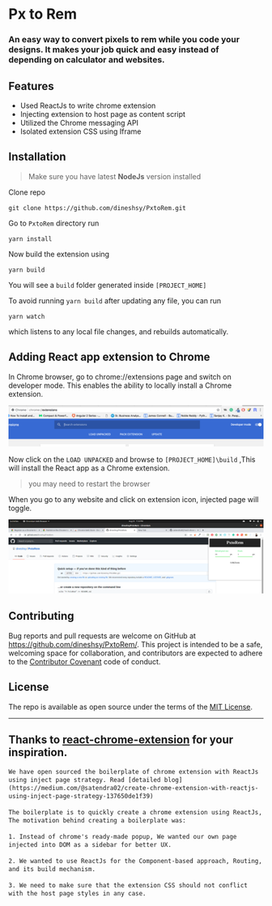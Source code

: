 # Px to Rem

### An easy way to convert pixels to rem while you code your designs. It makes your job quick and easy instead of depending on calculator and websites.

## Features

- Used ReactJs to write chrome extension
- Injecting extension to host page as content script
- Utilized the Chrome messaging API
- Isolated extension CSS using Iframe

## Installation

> Make sure you have latest **NodeJs** version installed

Clone repo

```
git clone https://github.com/dineshsy/PxtoRem.git
```

Go to `PxtoRem` directory run

```
yarn install
```

Now build the extension using

```
yarn build
```

You will see a `build` folder generated inside `[PROJECT_HOME]`

To avoid running `yarn build` after updating any file, you can run

```
yarn watch
```

which listens to any local file changes, and rebuilds automatically.

## Adding React app extension to Chrome

In Chrome browser, go to chrome://extensions page and switch on developer mode. This enables the ability to locally install a Chrome extension.

<img src="./.github/images/load-unpacked.png" />

Now click on the `LOAD UNPACKED` and browse to `[PROJECT_HOME]\build` ,This will install the React app as a Chrome extension.

> you may need to restart the browser

When you go to any website and click on extension icon, injected page will toggle.

<img src="./.github/images/demo.png" />

## Contributing

Bug reports and pull requests are welcome on GitHub at https://github.com/dineshsy/PxtoRem/. This project is intended to be a safe, welcoming space for collaboration, and contributors are expected to adhere to the [Contributor Covenant](http://contributor-covenant.org) code of conduct.

## License

The repo is available as open source under the terms of the [MIT License](http://opensource.org/licenses/MIT).

---

## Thanks to [react-chrome-extension](https://github.com/satendra02/react-chrome-extension/) for your inspiration.

```
We have open sourced the boilerplate of chrome extension with ReactJs using inject page strategy. Read [detailed blog](https://medium.com/@satendra02/create-chrome-extension-with-reactjs-using-inject-page-strategy-137650de1f39)

The boilerplate is to quickly create a chrome extension using ReactJs, The motivation behind creating a boilerplate was:

1. Instead of chrome's ready-made popup, We wanted our own page injected into DOM as a sidebar for better UX.

2. We wanted to use ReactJs for the Component-based approach, Routing, and its build mechanism.

3. We need to make sure that the extension CSS should not conflict with the host page styles in any case.
```

